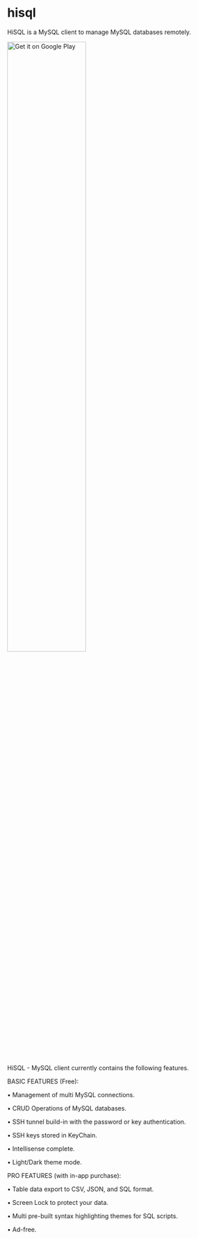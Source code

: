 # hisql
HiSQL is a MySQL client to manage MySQL databases remotely.

<!--[![Get it on Play Store](https://play.google.com/intl/en_us/badges/static/images/badges/en_badge_web_generic.png)](https://play.google.com/store/apps/details?id=com.mk.hisql)-->
<a href='https://play.google.com/store/apps/details?id=com.mk.hisql&pcampaignid=pcampaignidMKT-Other-global-all-co-prtnr-py-PartBadge-Mar2515-1'><img alt='Get it on Google Play' src='https://play.google.com/intl/en_us/badges/static/images/badges/en_badge_web_generic.png' width='60%' height='60%'/></a>

HiSQL - MySQL client currently contains the following features.

BASIC FEATURES (Free):

• Management of multi MySQL connections.

• CRUD Operations of MySQL databases.

• SSH tunnel build-in with the password or key authentication.

• SSH keys stored in KeyChain.

• Intellisense complete.

• Light/Dark theme mode.

PRO FEATURES (with in-app purchase):

• Table data export to CSV, JSON, and SQL format.

• Screen Lock to protect your data.

• Multi pre-built syntax highlighting themes for SQL scripts.

• Ad-free.
